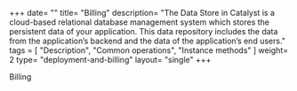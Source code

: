 +++
date= ""
title= "Billing"
description= "The Data Store in Catalyst is a cloud-based relational database management system which stores the persistent data of your application. This data repository includes the data from the application’s backend and the data of the application’s end users."
tags = [ "Description", "Common operations", "Instance methods" ]
weight= 2
type= "deployment-and-billing"
layout= "single"
+++
 
Billing